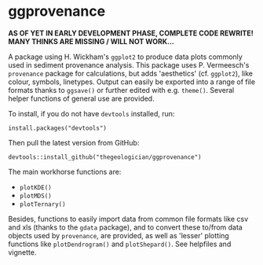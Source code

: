 <!-- README.md is generated from README.Rmd. Please edit that file -->
ggprovenance
============

**AS OF YET IN EARLY DEVELOPMENT PHASE, COMPLETE CODE REWRITE! MANY THINKS ARE MISSING / WILL NOT WORK...**

A package using H. Wickham's `ggplot2` to produce data plots commonly used in sediment provenance analysis. This package uses P. Vermeesch's `provenance` package for calculations, but adds 'aesthetics' (cf. `ggplot2`), like colour, symbols, linetypes. Output can easily be exported into a range of file formats thanks to `ggsave()` or further edited with e.g. `theme()`. Several helper functions of general use are provided.

To install, if you do not have `devtools` installed, run:

    install.packages("devtools")

Then pull the latest version from GitHub:

    devtools::install_github("thegeologician/ggprovenance")

The main workhorse functions are:

-   `plotKDE()`
-   `plotMDS()`
-   `plotTernary()`

Besides, functions to easily import data from common file formats like csv and xls (thanks to the `gdata` package), and to convert these to/from data objects used by `provenance`, are provided, as well as 'lesser' plotting functions like `plotDendrogram()` and `plotShepard()`. See helpfiles and vignette.
